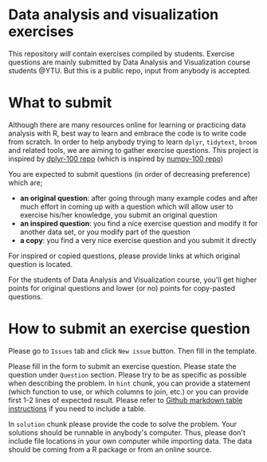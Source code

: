 # Data analysis and visualization exercises

This repository *will* contain exercises compiled by students. Exercise questions are mainly submitted by Data Analysis and Visualization course students @YTU. But this is a public repo, input from anybody is accepted.

# What to submit

Although there are many resources online for learning or practicing data analysis with R, best way to learn and embrace the code is to write code from scratch. In order to help anybody trying to learn `dplyr`, `tidytext`, `broom` and related tools, we are aiming to gather exercise questions. This project is inspired by [dplyr-100 repo](https://github.com/mrchypark/dplyr-100) (which is inspired by [numpy-100 repo](https://github.com/rougier/numpy-100))

You are expected to submit questions (in order of decreasing preference) which are;

* **an original question**: after going through many example codes and after much effort in coming up with a question which will allow user to exercise his/her knowledge, you submit an original question
* **an inspired question**: you find a nice exercise question and modify it for another data set, or you modify part of the question
* **a copy**: you find a very nice exercise question and you submit it directly

For inspired or copied questions, please provide links at which original question is located.

For the students of Data Analysis and Visualization course, you'll get higher points for original questions and lower (or no) points for copy-pasted questions.  

# How to submit an exercise question

Please go to `Issues` tab and click `New issue` button. Then fill in the template.

Please fill in the form to submit an exercise question. Please state the question under `Question` section. Please try to be as specific as possible when describing the problem. In `hint` chunk, you can provide a statement (which function to use, or which columns to join, etc.) or you can provide first 1-2 lines of expected result. Please refer to [Github markdown table instructions](https://help.github.com/articles/organizing-information-with-tables/) if you need to include a table.

In `solution` chunk please provide the code to solve the problem. Your solutions should be runnable in anybody's computer. Thus, please don't include file locations in your own computer while importing data. The data should be coming from a R package or from an online source.
